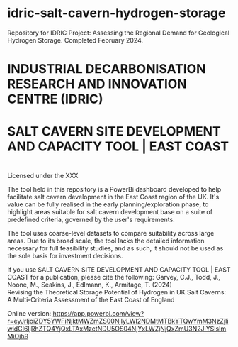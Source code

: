# idric-salt-cavern-hydrogen-storage
Repository for IDRIC Project: Assessing the Regional Demand for Geological Hydrogen Storage. Completed February 2024.



#                                                                                #
#      **INDUSTRIAL DECARBONISATION RESEARCH AND INNOVATION CENTRE (IDRIC)**     #
#          SALT CAVERN SITE DEVELOPMENT AND CAPACITY TOOL | EAST COAST           #
#                                                                                #



Licensed under the XXX

The tool held in this repository is a PowerBi dashboard developed to help 
facilitate salt cavern development in the East Coast region of the UK.
It's value can be fully realised in the early planning/exploration phase, 
to highlight areas suitable for salt cavern development base on a suite 
of predefined criteria, governed by the user's requirements.

The tool uses coarse-level datasets to compare suitability across large 
areas. Due to its broad scale, the tool lacks the detailed information 
necessary for full feasibility studies, and as such, it should not be
used as the sole basis for investment decisions.

If you use SALT CAVERN SITE DEVELOPMENT AND CAPACITY TOOL | EAST COAST 
for a publication, please cite the following:
Garvey, C.J., Todd, J., Noone, M., Seakins, J., Edlmann, K., Armitage, T. 
(2024)  
Revising the Theoretical Storage Potential of Hydrogen in UK Salt Caverns: 
A Multi-Criteria Assessment of the East Coast of England

Online version: https://app.powerbi.com/view?r=eyJrIjoiZDY5YWFiNjktMWZmZS00NjIyLWI2NDMtMTBkYTQwYmM3NzZjIiwidCI6IjRhZTQ4YjQxLTAxMzctNDU5OS04NjYxLWZjNjQxZmU3N2JlYSIsImMiOjh9 
